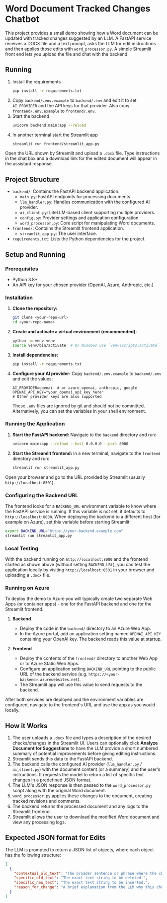 # Word Document Tracked Changes Chatbot

This project provides a small demo showing how a Word document can be updated with tracked changes suggested by an LLM.  A FastAPI service receives a DOCX file and a text prompt, asks the LLM for edit instructions and then applies those edits with `word_processor.py`.  A simple Streamlit front end lets you upload the file and chat with the backend.

## Running

1. Install the requirements
   ```bash
   pip install -r requirements.txt
   ```
2. Copy `backend/.env.example` to `backend/.env` and edit it to set
   `AI_PROVIDER` and the API keys for that provider. Also copy
   `frontend/.env.example` to `frontend/.env`.
3. Start the backend
   ```bash
   uvicorn backend.main:app --reload
   ```
4. In another terminal start the Streamlit app
   ```bash
   streamlit run frontend/streamlit_app.py
   ```

Open the URL shown by Streamlit and upload a `.docx` file. Type instructions in the chat box and a download link for the edited document will appear in the assistant response.

## Project Structure

- `backend/`: Contains the FastAPI backend application.
  - `main.py`: FastAPI endpoints for processing documents.
  - `llm_handler.py`: Handles communication with the configured AI provider.
  - `ai_client.py`: LiteLLM-based client supporting multiple providers.
  - `config.py`: Provider settings and application configuration.
  - `word_processor.py`: Core script for manipulating Word documents.
- `frontend/`: Contains the Streamlit frontend application.
  - `streamlit_app.py`: The user interface.
- `requirements.txt`: Lists the Python dependencies for the project.

## Setup and Running

### Prerequisites

- Python 3.8+
- An API key for your chosen provider (OpenAI, Azure, Anthropic, etc.)

### Installation

1.  **Clone the repository:**
    ```bash
    git clone <your-repo-url>
    cd <your-repo-name>
    ```

2.  **Create and activate a virtual environment (recommended):**
    ```bash
    python -m venv venv
    source venv/bin/activate  # On Windows use `venv\Scripts\activate`
    ```

3.  **Install dependencies:**
    ```bash
    pip install -r requirements.txt
    ```

4.  **Configure your AI provider:**
    Copy `backend/.env.example` to `backend/.env` and edit the values:
    ```
    AI_PROVIDER=openai  # or azure_openai, anthropic, google
    OPENAI_API_KEY="your_openai_api_key_here"
    # Other provider keys are also supported
    ```
    These `.env` files are ignored by git and should not be committed.
    Alternatively, you can set the variables in your shell environment.

### Running the Application

1.  **Start the FastAPI backend:**
    Navigate to the `backend` directory and run:
    ```bash
    uvicorn main:app --reload --host 0.0.0.0 --port 8000
    ```

2.  **Start the Streamlit frontend:**
    In a new terminal, navigate to the `frontend` directory and run:
    ```bash
    streamlit run streamlit_app.py
    ```

Open your browser and go to the URL provided by Streamlit (usually `http://localhost:8501`).

### Configuring the Backend URL

The frontend looks for a `BACKEND_URL` environment variable to know where the FastAPI service is running. If this variable is not set, it defaults to `http://localhost:8000`. When deploying the backend to a different host (for example on Azure), set this variable before starting Streamlit:

```bash
export BACKEND_URL="https://your-backend.example.com"
streamlit run streamlit_app.py
```

### Local Testing

With the backend running on `http://localhost:8000` and the frontend started as shown above (without setting `BACKEND_URL`), you can test the application locally by visiting `http://localhost:8501` in your browser and uploading a `.docx` file.

### Running on Azure

To deploy the demo to Azure you will typically create two separate Web Apps (or container apps) - one for the FastAPI backend and one for the Streamlit frontend.

1. **Backend**
   - Deploy the code in the `backend/` directory to an Azure Web App.
   - In the Azure portal, add an application setting named `OPENAI_API_KEY` containing your OpenAI key. The backend reads this value at startup.

2. **Frontend**
   - Deploy the contents of the `frontend/` directory to another Web App or to Azure Static Web Apps.
   - Configure an application setting `BACKEND_URL` pointing to the public URL of the backend service (e.g. `https://<your-backend>.azurewebsites.net`).
   - The Streamlit app will use this value to send requests to the backend.

After both services are deployed and the environment variables are configured, navigate to the frontend's URL and use the app as you would locally.

## How it Works

1.  The user uploads a `.docx` file and types a description of the desired checks/changes in the Streamlit UI.
    Users can optionally click **Analyze Document for Suggestions** to have the LLM
    provide a short numbered summary of potential improvements before giving
    editing instructions.
2.  Streamlit sends this data to the FastAPI backend.
3.  The backend calls the configured AI provider (`llm_handler.py` / `ai_client.py`) with the document content (or a summary) and the user's instructions. It requests the model to return a list of specific text changes in a predefined JSON format.
4.  The LLM's JSON response is then passed to the `word_processor.py` script along with the original Word document.
5.  `word_processor.py` applies these changes to the document, creating tracked revisions and comments.
6.  The backend returns the processed document and any logs to the Streamlit frontend.
7.  Streamlit allows the user to download the modified Word document and view any processing logs.

## Expected JSON format for Edits

The LLM is prompted to return a JSON list of objects, where each object has the following structure:

```json
[
  {
    "contextual_old_text": "The broader sentence or phrase where the change should occur. This helps locate the specific text if it's not unique.",
    "specific_old_text": "The exact text string to be deleted.",
    "specific_new_text": "The exact text string to be inserted.",
    "reason_for_change": "A brief explanation from the LLM why this change is being made."
  }
]

